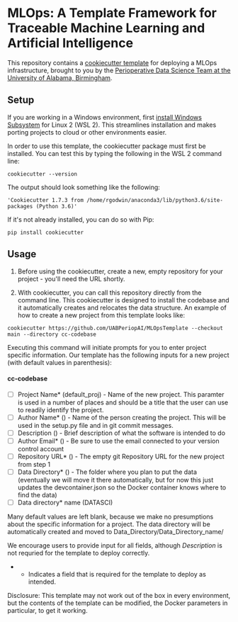 # MLOps: A Template Framework for Traceable Machine Learning and Artificial Intelligence
This repository contains a [cookiecutter template](https://cookiecutter.readthedocs.io/en/stable/) for deploying a MLOps infrastructure, brought to you by the [Perioperative Data Science Team at the University of Alabama, Birmingham](https://sites.uab.edu/periop-datascience/).

## Setup

If you are working in a Windows environment, first [install Windows Subsystem](https://learn.microsoft.com/en-us/windows/wsl/install) for Linux 2 (WSL 2).  This streamlines installation and makes porting projects to cloud or other environments easier.  

In order to use this template, the cookiecutter package must first be installed. You can test this by typing the following in the WSL 2 command line: 
~~~
cookiecutter --version
~~~ 



The output should look something like the following:
```
'Cookiecutter 1.7.3 from /home/rgodwin/anaconda3/lib/python3.6/site-packages (Python 3.6)'
```

If it's not already installed, you can do so with Pip:
~~~
pip install cookiecutter
~~~

## Usage
1. Before using the cookiecutter, create a new, empty repository for your project - you'll need the URL shortly.


2. With cookiecutter, you can call this repository directly from the command line.  This cookiecutter is designed to install the codebase and it automatically creates and relocates the data structure.   An example of how to create a new project from this template looks like:
~~~
cookiecutter https://github.com/UABPeriopAI/MLOpsTemplate --checkout main --directory cc-codebase
~~~
Executing this command will initiate prompts for you to enter project specific information.   Our template has the following inputs for a new project (with default values in parenthesis):
#### cc-codebase
- [ ] Project Name* (default_proj) - Name of the new project.  This paramter is used in a number of places and should be a title that the user can use to readily identify the project.
- [ ] Author Name* () - Name of the person creating the project.  This will be used in the setup.py file and in git commit messages.
- [ ] Description () - Brief description of what the software is intended to do
- [ ] Author Email* () - Be sure to use the email connected to your version control account
- [ ] Repository URL* () - The empty git Repository URL for the new project from step 1
- [ ] Data Directory* () - The folder where you plan to put the data (eventually we will move it there automatically, but for now this just updates the devcontainer.json so the Docker container knows where to find the data)
- [ ] Data directory* name (DATASCI)

Many default values are left blank, because we make no presumptions about the specific information for a project.
The data directory will be automatically created and moved to Data_Directory/Data_Directory_name/

We encourage users to provide input for all fields, although *Description* is not requried for the template to deploy correctly.
* - Indicates a field that is required for the template to deploy as intended.  

Disclosure: This template may not work out of the box in every environment, but the contents of the template can be modified, the Docker parameters in particular, to get it working. 
